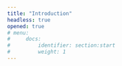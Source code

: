 ```yaml
---
title: "Introduction"
headless: true
opened: true
# menu:
#     docs:
#         identifier: section:start
#         weight: 1
---
```

